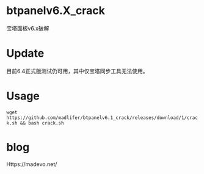 # btpanelv6.X_crack
宝塔面板v6.x破解

# Update
目前6.4正式版测试仍可用，其中仅宝塔同步工具无法使用。

# Usage

`wget https://github.com/madlifer/btpanelv6.1_crack/releases/download/1/crack.sh && bash crack.sh`


# blog

Https://madevo.net/
